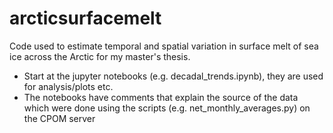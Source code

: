 # arcticsurfacemelt
Code used to estimate temporal and spatial variation in surface melt of sea ice across the Arctic for my master's thesis.

- Start at the jupyter notebooks (e.g. decadal_trends.ipynb), they are used for analysis/plots etc.
- The notebooks have comments that explain the source of the data which were done using the scripts (e.g. net_monthly_averages.py) on the CPOM server
